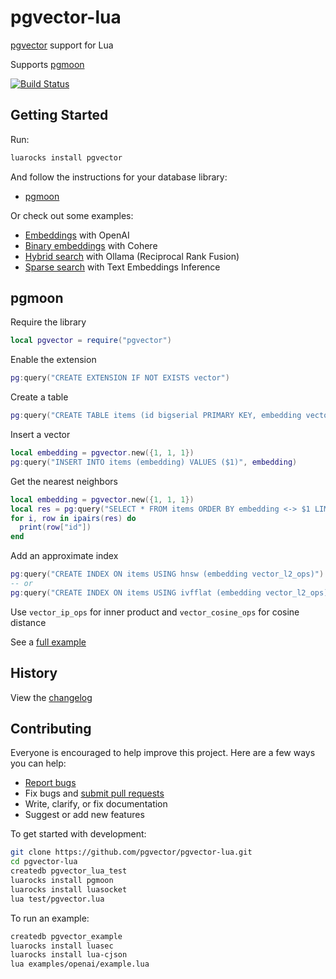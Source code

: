 # pgvector-lua

[pgvector](https://github.com/pgvector/pgvector) support for Lua

Supports [pgmoon](https://github.com/leafo/pgmoon)

[![Build Status](https://github.com/pgvector/pgvector-lua/actions/workflows/build.yml/badge.svg)](https://github.com/pgvector/pgvector-lua/actions)

## Getting Started

Run:

```sh
luarocks install pgvector
```

And follow the instructions for your database library:

- [pgmoon](#pgmoon)

Or check out some examples:

- [Embeddings](examples/openai/example.lua) with OpenAI
- [Binary embeddings](examples/cohere/example.lua) with Cohere
- [Hybrid search](examples/hybrid/example.lua) with Ollama (Reciprocal Rank Fusion)
- [Sparse search](examples/sparse/example.lua) with Text Embeddings Inference

## pgmoon

Require the library

```lua
local pgvector = require("pgvector")
```

Enable the extension

```lua
pg:query("CREATE EXTENSION IF NOT EXISTS vector")
```

Create a table

```lua
pg:query("CREATE TABLE items (id bigserial PRIMARY KEY, embedding vector(3))")
```

Insert a vector

```lua
local embedding = pgvector.new({1, 1, 1})
pg:query("INSERT INTO items (embedding) VALUES ($1)", embedding)
```

Get the nearest neighbors

```lua
local embedding = pgvector.new({1, 1, 1})
local res = pg:query("SELECT * FROM items ORDER BY embedding <-> $1 LIMIT 5", embedding)
for i, row in ipairs(res) do
  print(row["id"])
end
```

Add an approximate index

```lua
pg:query("CREATE INDEX ON items USING hnsw (embedding vector_l2_ops)")
-- or
pg:query("CREATE INDEX ON items USING ivfflat (embedding vector_l2_ops) WITH (lists = 100)")
```

Use `vector_ip_ops` for inner product and `vector_cosine_ops` for cosine distance

See a [full example](test/example.lua)

## History

View the [changelog](https://github.com/pgvector/pgvector-lua/blob/master/CHANGELOG.md)

## Contributing

Everyone is encouraged to help improve this project. Here are a few ways you can help:

- [Report bugs](https://github.com/pgvector/pgvector-lua/issues)
- Fix bugs and [submit pull requests](https://github.com/pgvector/pgvector-lua/pulls)
- Write, clarify, or fix documentation
- Suggest or add new features

To get started with development:

```sh
git clone https://github.com/pgvector/pgvector-lua.git
cd pgvector-lua
createdb pgvector_lua_test
luarocks install pgmoon
luarocks install luasocket
lua test/pgvector.lua
```

To run an example:

```sh
createdb pgvector_example
luarocks install luasec
luarocks install lua-cjson
lua examples/openai/example.lua
```
